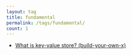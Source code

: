 ```yaml
---
layout: tag
title: fundamental
permalink: /tags/fundamental/
count: 1
---
```


- [What is key-value store? (build-your-own-x)](https://kination.github.io/posts/2020-01-26-build-your-own-kv-store/)
